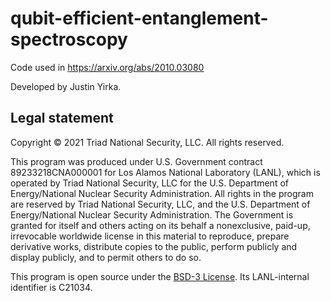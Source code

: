 # qubit-efficient-entanglement-spectroscopy
Code used in https://arxiv.org/abs/2010.03080

Developed by Justin Yirka.

## Legal statement

Copyright © 2021 Triad National Security, LLC. All rights reserved.

This program was produced under U.S. Government contract 89233218CNA000001 for Los Alamos National Laboratory (LANL), which is operated by Triad National Security, LLC for the U.S. Department of Energy/National Nuclear Security Administration. All rights in the program are reserved by Triad National Security, LLC, and the U.S. Department of Energy/National Nuclear Security Administration. The Government is granted for itself and others acting on its behalf a nonexclusive, paid-up, irrevocable worldwide license in this material to reproduce, prepare derivative works, distribute copies to the public, perform publicly and display publicly, and to permit others to do so.

This program is open source under the [BSD-3 License](../LICENSE.md). Its LANL-internal identifier is C21034.


